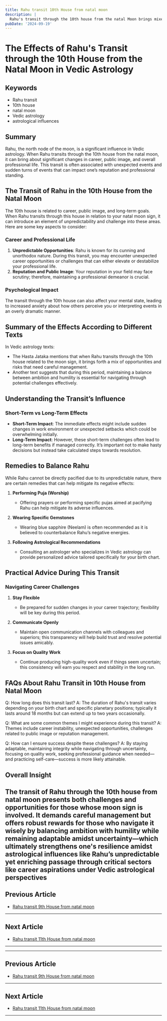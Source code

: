 ```yaml
---
title: Rahu transit 10th House from natal moon
description: |
  Rahu's transit through the 10th house from the natal Moon brings mixed results. The individual may experience professional challenges, black magic, and potential danger to life. There may be property losses and confusion in decision-making.
pubDate: '2024-09-19'
---
```


# The Effects of Rahu's Transit through the 10th House from the Natal Moon in Vedic Astrology

## Keywords
- Rahu transit
- 10th house
- natal moon
- Vedic astrology
- astrological influences

## Summary
Rahu, the north node of the moon, is a significant influence in Vedic astrology. When Rahu transits through the 10th house from the natal moon, it can bring about significant changes in career, public image, and overall professional life. This transit is often associated with unexpected events and sudden turns of events that can impact one’s reputation and professional standing.

## The Transit of Rahu in the 10th House from the Natal Moon

The 10th house is related to career, public image, and long-term goals. When Rahu transits through this house in relation to your natal moon sign, it can introduce an element of unpredictability and challenge into these areas. Here are some key aspects to consider:

### Career and Professional Life
1. **Unpredictable Opportunities**: Rahu is known for its cunning and unorthodox nature. During this transit, you may encounter unexpected career opportunities or challenges that can either elevate or destabilize your professional life.
2. **Reputation and Public Image**: Your reputation in your field may face scrutiny; therefore, maintaining a professional demeanor is crucial.

### Psychological Impact
The transit through the 10th house can also affect your mental state, leading to increased anxiety about how others perceive you or interpreting events in an overly dramatic manner.

## Summary of the Effects According to Different Texts

In Vedic astrology texts:
- The Hasta Jataka mentions that when Rahu transits through the 10th house related to the moon sign, it brings forth a mix of opportunities and risks that need careful management.
- Another text suggests that during this period, maintaining a balance between ambition and humility is essential for navigating through potential challenges effectively.

## Understanding the Transit’s Influence

### Short-Term vs Long-Term Effects
- **Short-Term Impact**: The immediate effects might include sudden changes in work environment or unexpected setbacks which could be overwhelming initially.
- **Long-Term Impact**: However, these short-term challenges often lead to long-term benefits if managed correctly. It’s important not to make hasty decisions but instead take calculated steps towards resolution.

## Remedies to Balance Rahu

While Rahu cannot be directly pacified due to its unpredictable nature, there are certain remedies that can help mitigate its negative effects:

1. **Performing Puja (Worship)**
   - Offering prayers or performing specific pujas aimed at pacifying Rahu can help mitigate its adverse influences.

2. **Wearing Specific Gemstones**
   - Wearing blue sapphire (Neelam) is often recommended as it is believed to counterbalance Rahu’s negative energies.

3. **Following Astrological Recommendations**
   - Consulting an astrologer who specializes in Vedic astrology can provide personalized advice tailored specifically for your birth chart.

## Practical Advice During This Transit

### Navigating Career Challenges
1. **Stay Flexible**
   - Be prepared for sudden changes in your career trajectory; flexibility will be key during this period.
   
2. **Communicate Openly**
   - Maintain open communication channels with colleagues and superiors; this transparency will help build trust and resolve potential issues amicably.

3. **Focus on Quality Work**
   - Continue producing high-quality work even if things seem uncertain; this consistency will earn you respect and stability in the long run.

## FAQs About Rahu Transit in 10th House from Natal Moon

Q: How long does this transit last?
A: The duration of Rahu's transit varies depending on your birth chart and specific planetary positions; typically it lasts around 18 months but can extend up to two years occasionally.

Q: What are some common themes I might experience during this transit?
A: Themes include career instability, unexpected opportunities, challenges related to public image or reputation management.

Q: How can I ensure success despite these challenges?
A: By staying adaptable, maintaining integrity while navigating through uncertainty, focusing on quality work, seeking professional guidance when needed—and practicing self-care—success is more likely attainable.


## Overall Insight

The transit of Rahu through the 10th house from natal moon presents both challenges and opportunities for those whose moon sign is involved. It demands careful management but offers robust rewards for those who navigate it wisely by balancing ambition with humility while remaining adaptable amidst uncertainty—which ultimately strengthens one's resilience amidst astrological influences like Rahu’s unpredictable yet enriching passage through critical sectors like career aspirations under Vedic astrological perspectives
---

## Previous Article
- [Rahu transit 9th House from natal moon](200809_Rahu_transit_9th_House_from_natal_moon.md)

---

## Next Article
- [Rahu transit 11th House from natal moon](200811_Rahu_transit_11th_House_from_natal_moon.md)

---
---

## Previous Article
- [Rahu transit 9th House from natal moon](200809_Rahu_transit_9th_House_from_natal_moon.md)

---

## Next Article
- [Rahu transit 11th House from natal moon](200811_Rahu_transit_11th_House_from_natal_moon.md)

---
